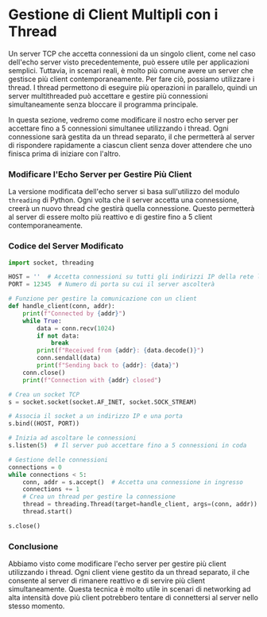 # Gestione di Client Multipli con i Thread

Un server TCP che accetta connessioni da un singolo client, come nel caso dell'echo server visto precedentemente, può essere utile per applicazioni semplici. Tuttavia, in scenari reali, è molto più comune avere un server che gestisce più client contemporaneamente. Per fare ciò, possiamo utilizzare i thread. I thread permettono di eseguire più operazioni in parallelo, quindi un server multithreaded può accettare e gestire più connessioni simultaneamente senza bloccare il programma principale.

In questa sezione, vedremo come modificare il nostro echo server per accettare fino a 5 connessioni simultanee utilizzando i thread. Ogni connessione sarà gestita da un thread separato, il che permetterà al server di rispondere rapidamente a ciascun client senza dover attendere che uno finisca prima di iniziare con l'altro.

### Modificare l'Echo Server per Gestire Più Client

La versione modificata dell'echo server si basa sull'utilizzo del modulo `threading` di Python. Ogni volta che il server accetta una connessione, creerà un nuovo thread che gestirà quella connessione. Questo permetterà al server di essere molto più reattivo e di gestire fino a 5 client contemporaneamente.

### Codice del Server Modificato

```python
import socket, threading

HOST = ''  # Accetta connessioni su tutti gli indirizzi IP della rete locale
PORT = 12345  # Numero di porta su cui il server ascolterà

# Funzione per gestire la comunicazione con un client
def handle_client(conn, addr):
    print(f"Connected by {addr}")
    while True:
        data = conn.recv(1024)
        if not data:
            break
        print(f"Received from {addr}: {data.decode()}")
        conn.sendall(data)
        print(f"Sending back to {addr}: {data}")
    conn.close()
    print(f"Connection with {addr} closed")

# Crea un socket TCP
s = socket.socket(socket.AF_INET, socket.SOCK_STREAM)

# Associa il socket a un indirizzo IP e una porta
s.bind((HOST, PORT))

# Inizia ad ascoltare le connessioni
s.listen(5)  # Il server può accettare fino a 5 connessioni in coda

# Gestione delle connessioni
connections = 0
while connections < 5:
    conn, addr = s.accept()  # Accetta una connessione in ingresso
    connections += 1
    # Crea un thread per gestire la connessione
    thread = threading.Thread(target=handle_client, args=(conn, addr))
    thread.start()

s.close()
```

### Conclusione

Abbiamo visto come modificare l'echo server per gestire più client utilizzando i thread. Ogni client viene gestito da un thread separato, il che consente al server di rimanere reattivo e di servire più client simultaneamente. Questa tecnica è molto utile in scenari di networking ad alta intensità dove più client potrebbero tentare di connettersi al server nello stesso momento.
